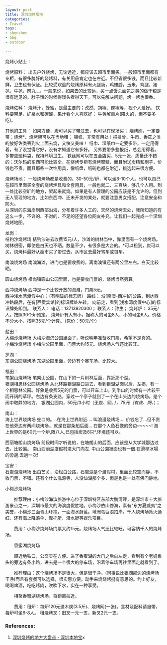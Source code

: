 ```yaml
---
layout: post
title: 深圳烧烤场地
categories: 
- Travel
tags:
- shenzhen
- bbq
- outdoor

---
```


烧烤小贴士：  


烧烤原料：
出去户外烧烤，无论远近，都应该去超市里面买。一般超市里面都有专柜，有很多腌好的烧烤料，有关用品肯定也在左近。不但省很多钱，而且比较新鲜，卫生也有保证。比较受欢迎的烧烤原料有火腿肠，鸡翅膀，玉米，鸡腿，猪扒，牛扒，肉丸…。一般来说，如果去的比较远，买一点馒头面包之类的做干粮是很有远见的。肚子饿的时候得馒头者得天下，可以先解决问题，烤一烤也很香。  

<!--more-->

烧烤佐料：
烧烤汁，蜂蜜，是最主要的；孜然、胡椒、辣椒等，视个人爱好。
饮料要带足，矿泉水和碳酸、果汁看个人喜欢好；
牛黄解毒片(降火的，但不要多吃)。
  
其他的工具：
如果方便，炭可以买了带过去，也可以在现场买；
烧烤刷，一定要带；烧烤*、烧烤架可以在当地租；
锡纸，非常有用处！把排骨、牛肉、香菇之类的放好佐类丢到火上面去烧，又快又美味！
纸巾、湿纸巾一定要多带，一定用得着，有了没觉得它好，没有才知道它有多好。
另外要带多些报纸，总会用得着。多带些塑料袋，保持环境卫生。
铁丝网可以在五金店买，5元一张，质量还不错的；沃尔玛的东西可能比较全，在烧烤专柜有烧烤蜜糖，而且附送炭精和刷子，价钱也不贵。而且那些一次性用具，像纸盘，纸碗也都在附近，挑选起来很方便。

烧烤场地：
一般烧烤场都是收费的。30-50元/炉，可以坐8-10个人。也可以自己在超市里面买全套的烧烤炉具和全套用具，一般也就二、三百块，够几个人用。到一处比较空旷的地方，架起来就烧。如果是有人管理的公园应该是不允许的。但到无人管理的地方，比如东西冲、还未开发的某处，就要注意男女搭配，注意安全和防火。  
从深圳的东海岸到西部沿海，分布着许多人工的、天然的烧烤去处，我所知道的有这么一步，不详的、不对的、不足的还望各位网友补充。让我们一起完成一个深圳烧烤地图。  

龙岗：  
桔钓沙烧烤场
桔钓沙进去收费15元/人，沙滩的树林当中，靠里面有一个烧烤场。树林很密，即使是白天也不晒。数量不少，有很多是大台的。*可以租到，炭可以买，烧烤料最好从超市买了带过去。从市区去最好驾车或包车。  

南澳烧烤场
南澳海滩，进门也是要收费的，离南澳镇还有两公里左右。白天比较晒。  

圆山烧烤场
横岗镇圆山公园里面，也是要收门票的，烧烤当然另算。  

西冲烧烤场
西冲是一个比较开放的海滩，门票5元。  
西冲浅水湾渡假中心；（有明显的标志牌）
路线：
沿[南澳-西冲]的公路，到达西冲路段后，在有[西贡宾馆]的标识牌处左转。
向前走，看到[浅水湾度假中心]的标识牌处即到。
联系人：
电话：13713920300； 联系人：钟生；
烧烤炉：
35元/人。按照30个炉预定。
烧烤炉有大有小，据称大的可坐8人，小的可坐6人。价格不分大小，按照35元/个计算。（原价：50元/个）  

盐田：  
大梅沙烧烤场
大梅沙海滨公园里面了，听说明年准备收门票，希望不是真的。  
小梅沙烧烤场
小梅沙公园里面，门票大约15元。烧烤场人气还比较旺。  

罗湖：  
东湖公园烧烤场
东湖公园里面，旁边有个赛车场。比较大。  

福田：  
笔架山烧烤场
笔架山公园，在山下的一片树林后面，靠近那个湖。  
银湖相思林公园烧烤场
从北环路银湖路口进去，看到银湖湖面以后，左拐，有一个相思林公园。好象是收费5元的门票，可以开车上山。到半山的时候有一片较平而开阔的草坪。右边有条支路，穿过一个亭子就到了一个在山头边的烧烤场。是个闹中取静的地方。
银湖公园内，50元/3小时（无炭、网、*），75元（有炭、网、*）；  

南山：  
海上世界烧烤场
蛇口的。..在海上世界附近.... 叫浪漫烧烤场.... 价钱忘了...但不贵
在他旁边有两间烧烤场...
就是在那条船后面... 在那个人鱼石像的旁边~~~~~!
海上世界的是60元一个炉,限八人,已包括炭及8只*,环境还可以。

西丽塘朗山烧烤场
前段时间才听说的，在塘朗山的后面，应该是从大学城那边过去。比较偏。
南山西丽湖度假村进大门向左.
中山公園裡面也有一個.在滑旱冰場的旁邊.去過一次!  




宝安：  
石岩湖烧烤场
出白芒关，沿松白公路，石岩湖是个渡假村，里面比较空而静，不收门票，不错。还有个什么泓源寺，人没仙湖那个多，但是也是一处有佛门静地。




小梅沙烧烤场

　　推荐理由：小梅沙海滨旅游中心位于深圳特区东部大鹏湾畔，是深圳市十大旅游景点之一，深圳市最大的海滨度假胜地。小梅沙依山傍海，素有"东方夏威夷"之美誉，小梅沙三面青山环抱，一面海水蔚蓝。墩洲岛巨浪拍岸，千人烧烤场篝火通红，还有海上降落伞、摩托艇、潜水艇等娱乐项目。

　　费用：小梅沙烧烤场门票大约15元。烧烤场人气还比较旺。可容纳千人的烧烤场。

　　香蜜湖烧烤场

　　超近地铁口，公交实在方便。进了香蜜湖的大门之后向左走，看到有个老妈鱼头的旁边有条小路，进去是一个很大的停车场，沿着停车场再往里面走就看到了。

　　推荐理由：这个烧烤场不是很大，但是很干净。(同事说比银湖那边的烧烤场干净)而且有套餐可以选择，很实惠方便。动手来烧烧烤挺有意思的。约上好友，喝喝啤酒，吃吃烤肉，吹吹下水，实在一种享受。

　　相聚香蜜湖烧烤场，将距离拉近。

　　费用：租炉：每炉120元送木炭(3.5斤)、烧烤网(一张)。食材及配料请自带，每炉可坐6-8人。 租烧烤叉：旧叉一元一支，新叉2元一支。


### References:
1. [深圳烧烤的地方大盘点 - 深圳本地宝](http://ly.sz.bendibao.com/tour/201485/ly630537.html)x